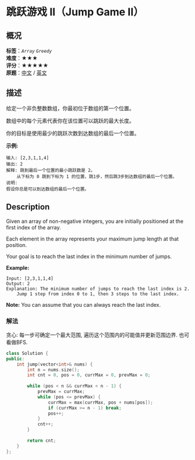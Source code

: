 # 跳跃游戏 II（Jump Game II）
## 概况
**标签**：*`Array`*  *`Greedy`*<br>
**难度**：★★★<br>
**评分**：★★★★★<br>
**原题**：[中文](https://leetcode-cn.com/problems/jump-game-ii) / [英文](https://leetcode.com/problems/jump-game-ii)

## 描述
给定一个非负整数数组，你最初位于数组的第一个位置。

数组中的每个元素代表你在该位置可以跳跃的最大长度。

你的目标是使用最少的跳跃次数到达数组的最后一个位置。

**示例:**

```
输入: [2,3,1,1,4]
输出: 2
解释: 跳到最后一个位置的最小跳跃数是 2。
    从下标为 0 跳到下标为 1 的位置，跳1步，然后跳3步到达数组的最后一个位置。
说明:
假设你总是可以到达数组的最后一个位置。
```

## Description
Given an array of non-negative integers, you are initially positioned at the first index of the array.

Each element in the array represents your maximum jump length at that position.

Your goal is to reach the last index in the minimum number of jumps.

**Example:**
```
Input: [2,3,1,1,4]
Output: 2
Explanation: The minimum number of jumps to reach the last index is 2.
    Jump 1 step from index 0 to 1, then 3 steps to the last index.
```

**Note:**
You can assume that you can always reach the last index.


### 解法
贪心: 每一步可确定一个最大范围, 遍历这个范围内的可能值并更新范围边界. 也可看做BFS. 
```c++
class Solution {
public:
    int jump(vector<int>& nums) {
        int n = nums.size();
        int cnt = 0, pos = 0, currMax = 0, prevMax = 0;
        
        while (pos < n && currMax < n - 1) {
            prevMax = currMax;
            while (pos <= prevMax) {
                currMax = max(currMax, pos + nums[pos]);
                if (currMax >= n - 1) break;
                pos++;
            }
            cnt++;
        }
        
        return cnt;
    }
};
```